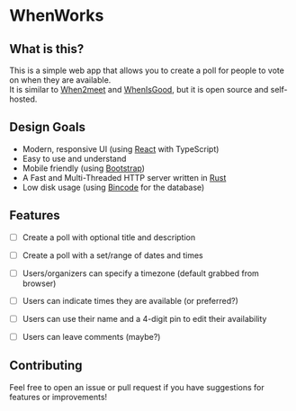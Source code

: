 # WhenWorks


## What is this?

This is a simple web app that allows you to create a poll for people to vote on when they are available.  
It is similar to [When2meet](https://www.when2meet.com/) and [WhenIsGood](https://whenisgood.net/), but it is open source and self-hosted.


## Design Goals

- Modern, responsive UI (using [React](https://reactjs.org/) with TypeScript)
- Easy to use and understand
- Mobile friendly (using [Bootstrap](https://getbootstrap.com/))
- A Fast and Multi-Threaded HTTP server written in [Rust](https://www.rust-lang.org/)
- Low disk usage (using [Bincode](https://crates.io/crates/bincode) for the database)


## Features

- [ ] Create a poll with optional title and description
- [ ] Create a poll with a set/range of dates and times
- [ ] Users/organizers can specify a timezone (default grabbed from browser)
- [ ] Users can indicate times they are available (or preferred?)
- [ ] Users can use their name and a 4-digit pin to edit their availability
- [ ] Users can leave comments (maybe?)


## Contributing

Feel free to open an issue or pull request if you have suggestions for features or improvements!
